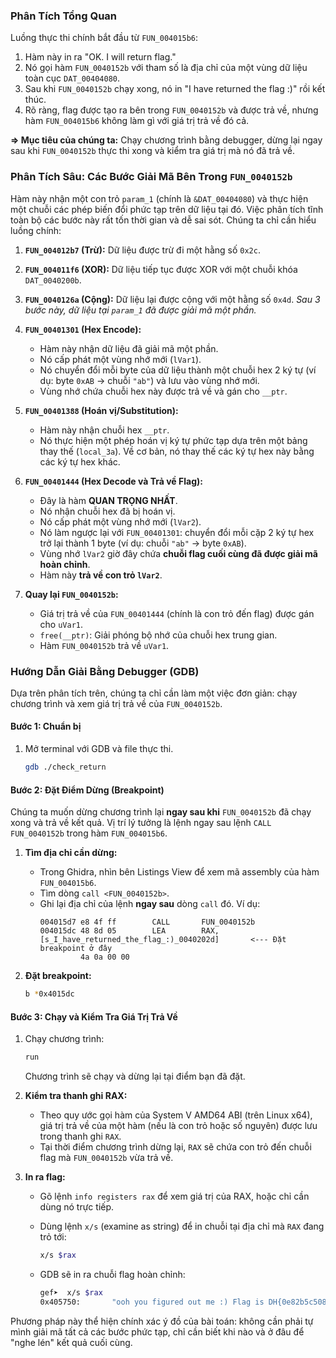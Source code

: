 ### Phân Tích Tổng Quan

Luồng thực thi chính bắt đầu từ `FUN_004015b6`:

1.  Hàm này in ra "OK. I will return flag."
2.  Nó gọi hàm `FUN_0040152b` với tham số là địa chỉ của một vùng dữ liệu toàn cục `DAT_00404080`.
3.  Sau khi `FUN_0040152b` chạy xong, nó in "I have returned the flag :)" rồi kết thúc.
4.  Rõ ràng, flag được tạo ra bên trong `FUN_0040152b` và được trả về, nhưng hàm `FUN_004015b6` không làm gì với giá trị trả về đó cả.

**=> Mục tiêu của chúng ta:** Chạy chương trình bằng debugger, dừng lại ngay sau khi `FUN_0040152b` thực thi xong và kiểm tra giá trị mà nó đã trả về.

### Phân Tích Sâu: Các Bước Giải Mã Bên Trong `FUN_0040152b`

Hàm này nhận một con trỏ `param_1` (chính là `&DAT_00404080`) và thực hiện một chuỗi các phép biến đổi phức tạp trên dữ liệu tại đó. Việc phân tích tĩnh toàn bộ các bước này rất tốn thời gian và dễ sai sót. Chúng ta chỉ cần hiểu luồng chính:

1.  **`FUN_004012b7` (Trừ):** Dữ liệu được trừ đi một hằng số `0x2c`.
2.  **`FUN_004011f6` (XOR):** Dữ liệu tiếp tục được XOR với một chuỗi khóa `DAT_0040200b`.
3.  **`FUN_0040126a` (Cộng):** Dữ liệu lại được cộng với một hằng số `0x4d`.
    *Sau 3 bước này, dữ liệu tại `param_1` đã được giải mã một phần.*

4.  **`FUN_00401301` (Hex Encode):**
    *   Hàm này nhận dữ liệu đã giải mã một phần.
    *   Nó cấp phát một vùng nhớ mới (`lVar1`).
    *   Nó chuyển đổi mỗi byte của dữ liệu thành một chuỗi hex 2 ký tự (ví dụ: byte `0xAB` -> chuỗi `"ab"`) và lưu vào vùng nhớ mới.
    *   Vùng nhớ chứa chuỗi hex này được trả về và gán cho `__ptr`.

5.  **`FUN_00401388` (Hoán vị/Substitution):**
    *   Hàm này nhận chuỗi hex `__ptr`.
    *   Nó thực hiện một phép hoán vị ký tự phức tạp dựa trên một bảng thay thế (`local_3a`). Về cơ bản, nó thay thế các ký tự hex này bằng các ký tự hex khác.

6.  **`FUN_00401444` (Hex Decode và Trả về Flag):**
    *   Đây là hàm **QUAN TRỌNG NHẤT**.
    *   Nó nhận chuỗi hex đã bị hoán vị.
    *   Nó cấp phát một vùng nhớ mới (`lVar2`).
    *   Nó làm ngược lại với `FUN_00401301`: chuyển đổi mỗi cặp 2 ký tự hex trở lại thành 1 byte (ví dụ: chuỗi `"ab"` -> byte `0xAB`).
    *   Vùng nhớ `lVar2` giờ đây chứa **chuỗi flag cuối cùng đã được giải mã hoàn chỉnh**.
    *   Hàm này **trả về con trỏ `lVar2`**.

7.  **Quay lại `FUN_0040152b`:**
    *   Giá trị trả về của `FUN_00401444` (chính là con trỏ đến flag) được gán cho `uVar1`.
    *   `free(__ptr)`: Giải phóng bộ nhớ của chuỗi hex trung gian.
    *   Hàm `FUN_0040152b` trả về `uVar1`.

### Hướng Dẫn Giải Bằng Debugger (GDB)

Dựa trên phân tích trên, chúng ta chỉ cần làm một việc đơn giản: chạy chương trình và xem giá trị trả về của `FUN_0040152b`.

#### Bước 1: Chuẩn bị

1.  Mở terminal với GDB và file thực thi.
    ```bash
    gdb ./check_return 
    ```

#### Bước 2: Đặt Điểm Dừng (Breakpoint)

Chúng ta muốn dừng chương trình lại **ngay sau khi** `FUN_0040152b` đã chạy xong và trả về kết quả. Vị trí lý tưởng là lệnh ngay sau lệnh `CALL FUN_0040152b` trong hàm `FUN_004015b6`.

1.  **Tìm địa chỉ cần dừng:**
    *   Trong Ghidra, nhìn bên Listings View để xem mã assembly của hàm `FUN_004015b6`.
    *   Tìm dòng `call <FUN_0040152b>`.
    *   Ghi lại địa chỉ của lệnh **ngay sau** dòng `call` đó. Ví dụ:
        ```assembly
        004015d7 e8 4f ff        CALL       FUN_0040152b
        004015dc 48 8d 05        LEA        RAX,[s_I_have_returned_the_flag_:)_0040202d]       <--- Đặt breakpoint ở đây
                 4a 0a 00 00
        ```

2.  **Đặt breakpoint:**
    ```bash
    b *0x4015dc 
    ```

#### Bước 3: Chạy và Kiểm Tra Giá Trị Trả Về

1.  Chạy chương trình:
    ```bash
    run
    ```
    Chương trình sẽ chạy và dừng lại tại điểm bạn đã đặt.

2.  **Kiểm tra thanh ghi RAX:**
    *   Theo quy ước gọi hàm của System V AMD64 ABI (trên Linux x64), giá trị trả về của một hàm (nếu là con trỏ hoặc số nguyên) được lưu trong thanh ghi `RAX`.
    *   Tại thời điểm chương trình dừng lại, `RAX` sẽ chứa con trỏ đến chuỗi flag mà `FUN_0040152b` vừa trả về.

3.  **In ra flag:**
    *   Gõ lệnh `info registers rax` để xem giá trị của RAX, hoặc chỉ cần dùng nó trực tiếp.
    *   Dùng lệnh `x/s` (examine as string) để in chuỗi tại địa chỉ mà `RAX` đang trỏ tới:
        ```bash
        x/s $rax
        ```

    * GDB sẽ in ra chuỗi flag hoàn chỉnh:
        ```bash
        gef➤  x/s $rax
        0x405750:       "ooh you figured out me :) Flag is DH{0e82b5c5082e44a74dbb6d05e91387ee}"
        ```

Phương pháp này thể hiện chính xác ý đồ của bài toán: không cần phải tự mình giải mã tất cả các bước phức tạp, chỉ cần biết khi nào và ở đâu để "nghe lén" kết quả cuối cùng.